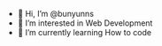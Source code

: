 - 👋 Hi, I’m @bunyunns
- 👀 I’m interested in  Web Development
- 🌱 I’m currently learning How to code

<!---
bunyunns/bunyunns is a ✨ special ✨ repository because its `README.md` (this file) appears on your GitHub profile.
You can click the Preview link to take a look at your changes.
--->
